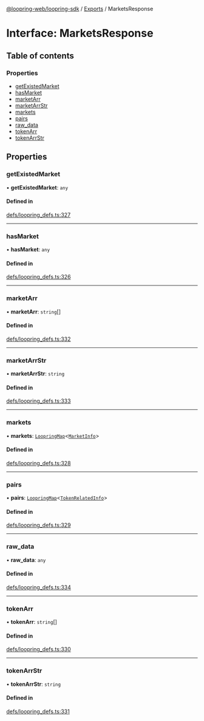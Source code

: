 [@loopring-web/loopring-sdk](../README.md) / [Exports](../modules.md) / MarketsResponse

# Interface: MarketsResponse

## Table of contents

### Properties

- [getExistedMarket](MarketsResponse.md#getexistedmarket)
- [hasMarket](MarketsResponse.md#hasmarket)
- [marketArr](MarketsResponse.md#marketarr)
- [marketArrStr](MarketsResponse.md#marketarrstr)
- [markets](MarketsResponse.md#markets)
- [pairs](MarketsResponse.md#pairs)
- [raw\_data](MarketsResponse.md#raw_data)
- [tokenArr](MarketsResponse.md#tokenarr)
- [tokenArrStr](MarketsResponse.md#tokenarrstr)

## Properties

### getExistedMarket

• **getExistedMarket**: `any`

#### Defined in

[defs/loopring_defs.ts:327](https://github.com/Loopring/loopring_sdk/blob/538bd47/src/defs/loopring_defs.ts#L327)

___

### hasMarket

• **hasMarket**: `any`

#### Defined in

[defs/loopring_defs.ts:326](https://github.com/Loopring/loopring_sdk/blob/538bd47/src/defs/loopring_defs.ts#L326)

___

### marketArr

• **marketArr**: `string`[]

#### Defined in

[defs/loopring_defs.ts:332](https://github.com/Loopring/loopring_sdk/blob/538bd47/src/defs/loopring_defs.ts#L332)

___

### marketArrStr

• **marketArrStr**: `string`

#### Defined in

[defs/loopring_defs.ts:333](https://github.com/Loopring/loopring_sdk/blob/538bd47/src/defs/loopring_defs.ts#L333)

___

### markets

• **markets**: [`LoopringMap`](LoopringMap.md)<[`MarketInfo`](MarketInfo.md)\>

#### Defined in

[defs/loopring_defs.ts:328](https://github.com/Loopring/loopring_sdk/blob/538bd47/src/defs/loopring_defs.ts#L328)

___

### pairs

• **pairs**: [`LoopringMap`](LoopringMap.md)<[`TokenRelatedInfo`](TokenRelatedInfo.md)\>

#### Defined in

[defs/loopring_defs.ts:329](https://github.com/Loopring/loopring_sdk/blob/538bd47/src/defs/loopring_defs.ts#L329)

___

### raw\_data

• **raw\_data**: `any`

#### Defined in

[defs/loopring_defs.ts:334](https://github.com/Loopring/loopring_sdk/blob/538bd47/src/defs/loopring_defs.ts#L334)

___

### tokenArr

• **tokenArr**: `string`[]

#### Defined in

[defs/loopring_defs.ts:330](https://github.com/Loopring/loopring_sdk/blob/538bd47/src/defs/loopring_defs.ts#L330)

___

### tokenArrStr

• **tokenArrStr**: `string`

#### Defined in

[defs/loopring_defs.ts:331](https://github.com/Loopring/loopring_sdk/blob/538bd47/src/defs/loopring_defs.ts#L331)
